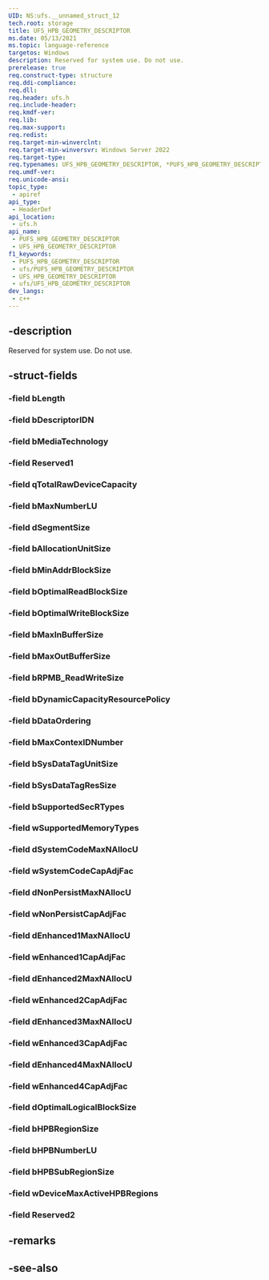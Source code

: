 ```yaml
---
UID: NS:ufs.__unnamed_struct_12
tech.root: storage
title: UFS_HPB_GEOMETRY_DESCRIPTOR
ms.date: 05/13/2021
ms.topic: language-reference
targetos: Windows
description: Reserved for system use. Do not use.
prerelease: true
req.construct-type: structure
req.ddi-compliance: 
req.dll: 
req.header: ufs.h
req.include-header: 
req.kmdf-ver: 
req.lib: 
req.max-support: 
req.redist: 
req.target-min-winverclnt:
req.target-min-winversvr: Windows Server 2022
req.target-type: 
req.typenames: UFS_HPB_GEOMETRY_DESCRIPTOR, *PUFS_HPB_GEOMETRY_DESCRIPTOR
req.umdf-ver: 
req.unicode-ansi: 
topic_type:
 - apiref
api_type:
 - HeaderDef
api_location:
 - ufs.h
api_name:
 - PUFS_HPB_GEOMETRY_DESCRIPTOR
 - UFS_HPB_GEOMETRY_DESCRIPTOR
f1_keywords:
 - PUFS_HPB_GEOMETRY_DESCRIPTOR
 - ufs/PUFS_HPB_GEOMETRY_DESCRIPTOR
 - UFS_HPB_GEOMETRY_DESCRIPTOR
 - ufs/UFS_HPB_GEOMETRY_DESCRIPTOR
dev_langs:
 - c++
---
```


## -description

Reserved for system use. Do not use.

## -struct-fields

### -field bLength

### -field bDescriptorIDN

### -field bMediaTechnology

### -field Reserved1

### -field qTotalRawDeviceCapacity

### -field bMaxNumberLU

### -field dSegmentSize

### -field bAllocationUnitSize

### -field bMinAddrBlockSize

### -field bOptimalReadBlockSize

### -field bOptimalWriteBlockSize

### -field bMaxInBufferSize

### -field bMaxOutBufferSize

### -field bRPMB_ReadWriteSize

### -field bDynamicCapacityResourcePolicy

### -field bDataOrdering

### -field bMaxContexIDNumber

### -field bSysDataTagUnitSize

### -field bSysDataTagResSize

### -field bSupportedSecRTypes

### -field wSupportedMemoryTypes

### -field dSystemCodeMaxNAllocU

### -field wSystemCodeCapAdjFac

### -field dNonPersistMaxNAllocU

### -field wNonPersistCapAdjFac

### -field dEnhanced1MaxNAllocU

### -field wEnhanced1CapAdjFac

### -field dEnhanced2MaxNAllocU

### -field wEnhanced2CapAdjFac

### -field dEnhanced3MaxNAllocU

### -field wEnhanced3CapAdjFac

### -field dEnhanced4MaxNAllocU

### -field wEnhanced4CapAdjFac

### -field dOptimalLogicalBlockSize

### -field bHPBRegionSize

### -field bHPBNumberLU

### -field bHPBSubRegionSize

### -field wDeviceMaxActiveHPBRegions

### -field Reserved2

## -remarks

## -see-also
